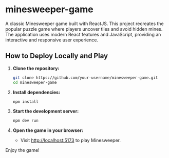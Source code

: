 # minesweeper-game

A classic Minesweeper game built with ReactJS. This project recreates the popular puzzle game where players uncover tiles and avoid hidden mines. The application uses modern React features and JavaScript, providing an interactive and responsive user experience.


## How to Deploy Locally and Play

1. **Clone the repository:**
    ```bash
    git clone https://github.com/your-username/minesweeper-game.git
    cd minesweeper-game
    ```

2. **Install dependencies:**
    ```bash
    npm install
    ```

3. **Start the development server:**
    ```bash
    npm dev run
    ```

4. **Open the game in your browser:**
    - Visit [http://localhost:5173](http://localhost:5173) to play Minesweeper.

Enjoy the game!
